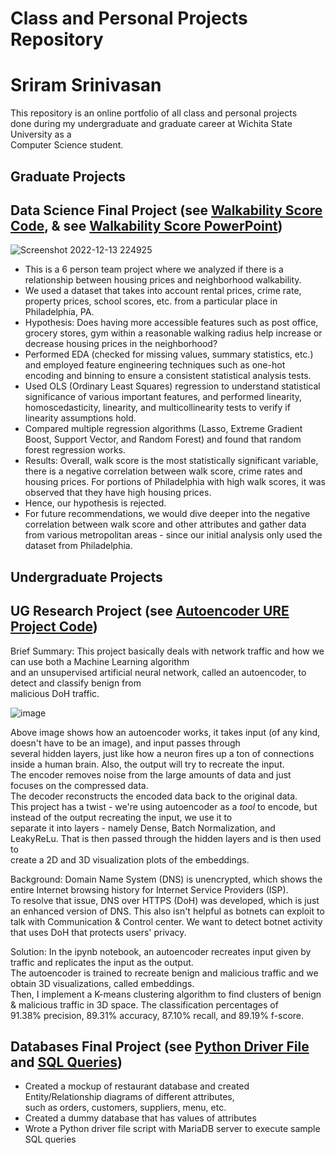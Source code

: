 # Class and Personal Projects Repository
# Sriram Srinivasan

This repository is an online portfolio of all class and personal projects <br>
done during my undergraduate and graduate career at Wichita State University as a <br>
Computer Science student.

## Graduate Projects
## Data Science Final Project (see [Walkability Score Code](https://github.com/sriramprog/class-personal-projects/blob/main/Data%20Science%20Project%20Finalized%20Code.ipynb), & see [Walkability Score PowerPoint](https://github.com/sriramprog/class-personal-projects/blob/main/Data%20Science%20Group%20Presentation.pdf))
![Screenshot 2022-12-13 224925](https://user-images.githubusercontent.com/61813436/207509544-79f455ac-668a-4bd7-be2e-4b0060defab6.png)

- This is a 6 person team project where we analyzed if there is a relationship between housing prices and neighborhood walkability.
- We used a dataset that takes into account rental prices, crime rate, property prices, school scores, etc. from a particular place in Philadelphia, PA.
- Hypothesis: Does having more accessible features such as post office, grocery stores, gym within a reasonable walking radius help increase or decrease housing prices in the neighborhood?
- Performed EDA (checked for missing values, summary statistics, etc.) and employed feature engineering techniques such as one-hot encoding and binning to ensure a consistent statistical analysis tests.
- Used OLS (Ordinary Least Squares) regression to understand statistical significance of various important features, and performed linearity, homoscedasticity, linearity, and multicollinearity tests to verify if linearity assumptions hold.
- Compared multiple regression algorithms (Lasso, Extreme Gradient Boost, Support Vector, and Random Forest) and found that random forest regression works.
- Results: Overall, walk score is the most statistically significant variable, there is a negative correlation between walk score, crime rates and housing prices. For portions of Philadelphia with high walk scores, it was observed that they have high housing prices.
- Hence, our hypothesis is rejected.
- For future recommendations, we would dive deeper into the negative correlation between walk score and other attributes and gather data from various metropolitan areas - since our initial analysis only used the dataset from Philadelphia.

## Undergraduate Projects
## UG Research Project (see [Autoencoder URE Project Code](https://github.com/sriramprog/class-personal-projects/blob/main/Autoencoder_Code_(Sriram's_data).ipynb))
Brief Summary: This project basically deals with network traffic and how we can use both a Machine Learning algorithm <br>
and an unsupervised artificial neural network, called an autoencoder, to detect and classify benign from <br>
malicious DoH traffic.

![image](https://user-images.githubusercontent.com/61813436/177605589-3493f4f2-54a9-49ed-90db-7b1855cf6039.png) <br>

Above image shows how an autoencoder works, it takes input (of any kind, doesn't have to be an image), and input passes through <br>
several hidden layers, just like how a neuron fires up a ton of connections inside a human brain. Also, the output will try to recreate the input. <br>
The encoder removes noise from the large amounts of data and just focuses on the compressed data. <br>
The decoder reconstructs the encoded data back to the original data. <br> 
This project has a twist - we're using autoencoder as a _tool_ to encode, but instead of the output recreating the input, we use it to <br>
separate it into layers - namely Dense, Batch Normalization, and LeakyReLu. That is then passed through the hidden layers and is then used to <br>
create a 2D and 3D visualization plots of the embeddings.

Background: Domain Name System (DNS) is unencrypted, which shows the entire Internet browsing history for Internet Service Providers (ISP). <br>
To resolve that issue, DNS over HTTPS (DoH) was developed, which is just an enhanced version of DNS. This also isn't helpful as botnets can exploit
to talk with Communication & Control center. We want to detect botnet activity that uses DoH that protects users' privacy.

Solution: In the ipynb notebook, an autoencoder recreates input given by traffic and replicates the input as the output. <br>
The autoencoder is trained to recreate benign and malicious traffic and we obtain 3D visualizations, called embeddings. <br>
Then, I implement a K-means clustering algorithm to find clusters of benign & malicious traffic in 3D space. The classification percentages of <br>
91.38% precision, 89.31% accuracy, 87.10% recall, and 89.19% f-score.

## Databases Final Project (see [Python Driver File](https://github.com/sriramprog/class-personal-projects/blob/main/Python%20Driver%20File.py) and [SQL Queries](https://github.com/sriramprog/class-personal-projects/blob/main/SQL%20Queries%20-%20Final%20Project.sql))
- Created a mockup of restaurant database and created Entity/Relationship diagrams of different attributes, <br>
such as orders, customers, suppliers, menu, etc.
- Created a dummy database that has values of attributes <br>
- Wrote a Python driver file script with MariaDB server to execute sample SQL queries 

